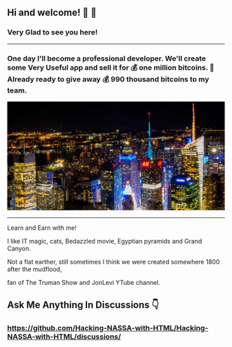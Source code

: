 ## Hi and welcome! 👋 :sparkling_heart:
### Very Glad to see you here!
---

### One day I'll become a professional developer. We'll create some Very Useful app and sell it for 💰 one million bitcoins. 🚀 Already ready to give away 💰 990 thousand bitcoins to my team.

<!-- ![BG image for my page](https://github.com/Hacking-NASSA-with-HTML/Hacking-NASSA-with-HTML/blob/main/bg.jpg) -->
<!-- [![Netlify Status](https://api.netlify.com/api/v1/badges/4e0e66c9-c063-46ca-846e-003ad7fd56fa/deploy-status)](https://lucinda-news.netlify.app) -->
[![BG image for my page](https://github.com/Hacking-NASSA-with-HTML/Hacking-NASSA-with-HTML/blob/main/bg.jpg)](https://skyline.github.com/hacking-nassa-with-html/2022)


<!--
**Hacking-NASSA-with-HTML/Hacking-NASSA-with-HTML** is a ✨ _special_ ✨ repository because its `README.md` (this file) appears on your GitHub profile.

Here are some ideas to get you started:

- 🔭 I’m currently working on ...
- 🌱 I’m currently learning ...
- 👯 I’m looking to collaborate on ...
- 🤔 I’m looking for help with ...
- 💬 Ask me about ...
- 📫 How to reach me: ...
- 😄 Pronouns: ...
- ⚡ Fun fact: ...
-->
---

Learn and Earn with me! 

I like IT magic, cats, Bedazzled movie, Egyptian pyramids and Grand Canyon. 

Not a flat earther, still sometimes I think we were created somewhere 1800 after the mudflood, 

fan of The Truman Show and JonLevi YTube channel.

## Ask Me Anything In Discussions :point_down:
### https://github.com/Hacking-NASSA-with-HTML/Hacking-NASSA-with-HTML/discussions/

